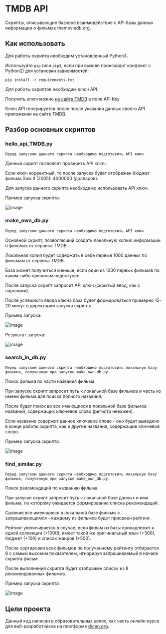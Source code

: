 # TMDB API

Скрипты, описывающие базовое взаимодействие с API базы данных информации о фильмах themoviedb.org.

## Как использовать

Для работы скрипта необходим установленный Python3.

Используйте `pip` (или `pip3`, если при вызове происходит конфликт с Python2) для установки зависимостей:
```
pip install -r requirements.txt
```

Для работы скриптов необходим ключ API.

Получить ключ можно [на сайте TMDB](https://www.themoviedb.org/settings/api) в поле API Key.

Ключ API генерируется после после указания данных своего API приложения на сайте TMDB. 

## Разбор основных скриптов

### hello_api_TMDB.py

```Перед запуском данного скрипта необходимо подготовить API ключ```

Данный скрипт позволяет проверить API ключ.

Если ключ корректный, то после запуска будет отображен бюджет фильма Saw II (2005): 4000000 (долларов).

Для запуска данного скрипта необходимо использовать API ключ.

Пример запуска скрипта:

![image](https://github.com/e13q/RADC_lesson2/assets/110967581/656b6e22-0c35-4087-a53d-1c63f4fcc6b6)


### make_own_db.py

```Перед запуском данного скрипта необходимо подготовить API ключ```

Основной скрипт, позволяющий создать локальную копию информации о фильмах от сервиса TMDB.

Локальная копия будет содержать в себе первые 1000 данных по фильмам от сервиса TMDB.

База может получиться меньше, если один из 1000 первых фильмов по каким-либо причинам недоступен.

После запуска скрипт запросит API ключ (скрытый ввод, как с паролями).

После успешного ввода ключа база будет формироваться примерно 15-20 минут в директории запуска скрипта.

Пример запуска:

![image](https://github.com/e13q/RADC_lesson2/assets/110967581/817106a6-d914-40a5-8c3d-0f0c9d1fad9c)

Результат запуска:

![image](https://github.com/e13q/RADC_lesson2/assets/110967581/1af83966-c656-4f69-a41f-6a816bb1d3fd)

### search_in_db.py

```Перед запуском данного скрипта необходимо подготовить локальную базу фильмов, полученную при запуске make_own_db.py.```

Поиск фильма по части названия фильма.

При запуске скрипт запросит путь к локальной базе фильмов и часть из имени фильма для поиска полного названия.

После будет поиск во все имеющиеся в локальной базе фильмов названий, содержащих ключевое слово (регистр неважен).

Если название содержит данное ключевое слово - оно будет выведено в конце работы скрипта, как и другие названия, содержащие ключевое слово.


Пример запуска скрипта:

![image](https://github.com/e13q/RADC_lesson2/assets/110967581/fe98b599-fc8f-4acf-813f-610c1363641a)


### find_similar.py

```Перед запуском данного скрипта необходимо подготовить локальную базу фильмов, полученную при запуске make_own_db.py.```

Поиск рекомендаций по названию фильма.

При запуске скрипт запросит путь к локальной базе данных и имя фильма, по которому ожидается формирование списка рекомендаций.

Сравнив все имеющиеся в локальной базе фильмы с запрашивающимся - каждому из фильмов будет присвоен рейтинг.

Рейтинг увеличивается в случае, если фильм из базы принадлежит к одной коллекции (+1000), имеет такой же оригинальный язык (+300), бюджет (+100) и список жанров (+500).

После сортировки всех фильмов по полученному рейтингу отбирается 8 с самым высоким показателем, игнорируя запрашиваемый в начале скрипта фильм.

После выполнения скрипта будет отображен список из 8 рекомендованных фильмов.

Пример запуска скрипта:

![image](https://github.com/e13q/RADC_lesson2/assets/110967581/f1d4e8cc-737c-4fda-8741-c86d5ea63a2f)


## Цели проекта

Данный код написан в образовательных целях, как часть онлайн курса для веб-разработчиков на платформе [dvmn.org](https://dvmn.org/).
